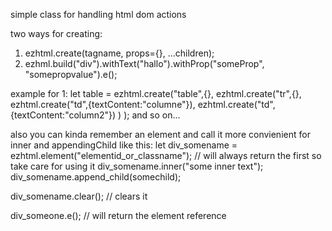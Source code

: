 simple class for handling html dom actions

two ways for creating:
1. ezhtml.create(tagname, props={}, ...children);
2. ezhml.build("div").withText("hallo").withProp("someProp", "somepropvalue").e();

example for 1:
let table = ezhtml.create("table",{},
                        ezhtml.create("tr",{},
                          ezhtml.create("td",{textContent:"columne"}),
                          ezhtml.create("td", {textContent:"column2"})
                          )
            );
and so on...

also you can kinda remember an element and call it more convienient for inner and appendingChild like this:
let div_somename = ezhtml.element("elementid_or_classname"); // will always return the first so take care for using it
div_somename.inner("some inner text");
div_somename.append_child(somechild);

div_somename.clear(); // clears it 

div_someone.e(); // will return the element reference


